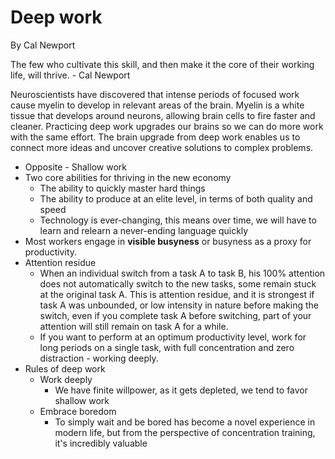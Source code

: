 # Deep work

By Cal Newport

The few who cultivate this skill, and then make it the core of their working life, will thrive. - Cal Newport

Neuroscientists have discovered that intense periods of focused work cause myelin to develop in relevant areas of the brain. Myelin is a white tissue that develops around neurons, allowing brain cells to fire faster and cleaner. Practicing deep work upgrades our brains so we can do more work with the same effort. The brain upgrade from deep work enables us to connect more ideas and uncover creative solutions to complex problems.

- Opposite - Shallow work
- Two core abilities for thriving in the new economy
    - The ability to quickly master hard things
    - The ability to produce at an elite level, in terms of both quality and speed
    - Technology is ever-changing, this means over time, we will have to learn and relearn a never-ending language quickly
- Most workers engage in **visible busyness** or busyness as a proxy for productivity.
- Attention residue
    - When an individual switch from a task A to task B, his 100% attention does not automatically switch to the new tasks, some remain stuck at the original task A. This is attention residue, and it is strongest if task A was unbounded, or low intensity in nature before making the switch, even if you complete task A before switching, part of your attention will still remain on task A for a while.
    - If you want to perform at an optimum productivity level, work for long periods on a single task, with full concentration and zero distraction - working deeply.
- Rules of deep work
    - Work deeply
        - We have finite willpower, as it gets depleted, we tend to favor shallow work
    - Embrace boredom
        - To simply wait and be bored has become a novel experience in modern life, but from the perspective of concentration training, it's incredibly valuable
